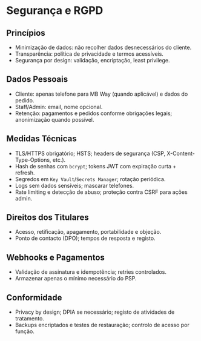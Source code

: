 # Segurança e RGPD

## Princípios
- Minimização de dados: não recolher dados desnecessários do cliente.
- Transparência: política de privacidade e termos acessíveis.
- Segurança por design: validação, encriptação, least privilege.

## Dados Pessoais
- Cliente: apenas telefone para MB Way (quando aplicável) e dados do pedido.
- Staff/Admin: email, nome opcional.
- Retenção: pagamentos e pedidos conforme obrigações legais; anonimização quando possível.

## Medidas Técnicas
- TLS/HTTPS obrigatório; HSTS; headers de segurança (CSP, X-Content-Type-Options, etc.).
- Hash de senhas com `bcrypt`; tokens JWT com expiração curta + refresh.
- Segredos em `Key Vault`/`Secrets Manager`; rotação periódica.
- Logs sem dados sensíveis; mascarar telefones.
- Rate limiting e detecção de abuso; proteção contra CSRF para ações admin.

## Direitos dos Titulares
- Acesso, retificação, apagamento, portabilidade e objeção.
- Ponto de contacto (DPO); tempos de resposta e registo.

## Webhooks e Pagamentos
- Validação de assinatura e idempotência; retries controlados.
- Armazenar apenas o mínimo necessário do PSP.

## Conformidade
- Privacy by design; DPIA se necessário; registo de atividades de tratamento.
- Backups encriptados e testes de restauração; controlo de acesso por função.